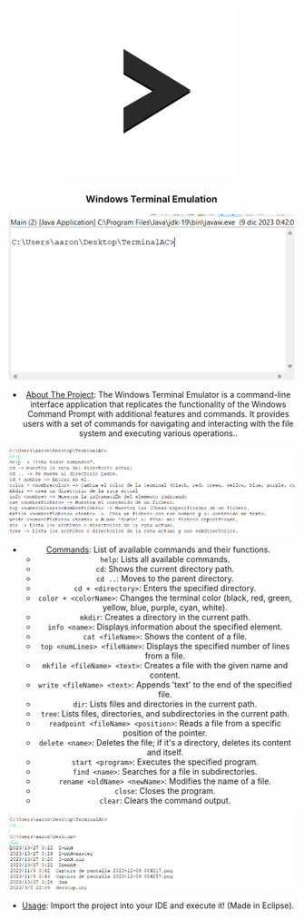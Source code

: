 <!-- PROJECT LOGO -->
<br />
<div align="center">
  <a href="https://github.com/aaroncxsstro/WindowsTerminal">
    <img src="Images/Logo.png" alt="Logo" width="60%" height="60%">
  </a>

<h3 align="center">Windows Terminal Emulation</h3>

  <div align="center">
<img src="Images/1.png" alt="Image 1">
  </div>
  
  - [About The Project](#about-the-project): The Windows Terminal Emulator is a command-line interface application that replicates the functionality of the Windows Command Prompt with additional features and commands. It provides users with a set of commands for navigating and interacting with the file system and executing various operations..
  <div align="center">
<img src="Images/2.png" alt="Image 2">
  </div>

- [Commands](#commands): List of available commands and their functions.
  - `help`: Lists all available commands.
  - `cd`: Shows the current directory path.
  - `cd ..`: Moves to the parent directory.
  - `cd + <directory>`: Enters the specified directory.
  - `color + <colorName>`: Changes the terminal color (black, red, green, yellow, blue, purple, cyan, white).
  - `mkdir`: Creates a directory in the current path.
  - `info <name>`: Displays information about the specified element.
  - `cat <fileName>`: Shows the content of a file.
  - `top <numLines> <fileName>`: Displays the specified number of lines from a file.
  - `mkfile <fileName> <text>`: Creates a file with the given name and content.
  - `write <fileName> <text>`: Appends 'text' to the end of the specified file.
  - `dir`: Lists files and directories in the current path.
  - `tree`: Lists files, directories, and subdirectories in the current path.
  - `readpoint <fileName> <position>`: Reads a file from a specific position of the pointer.
  - `delete <name>`: Deletes the file; if it's a directory, deletes its content and itself.
  - `start <program>`: Executes the specified program.
  - `find <name>`: Searches for a file in subdirectories.
  - `rename <oldName> <newName>`: Modifies the name of a file.
  - `close`: Closes the program.
  - `clear`: Clears the command output.
  <div align="center">
<img src="Images/3.png" alt="Image 3">
  </div>
  
- [Usage](#usage): Import the project into your IDE and execute it! (Made in Eclipse). 
